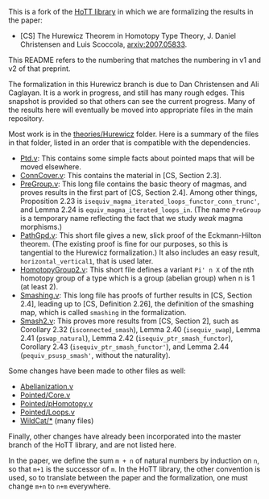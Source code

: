 This is a fork of the [HoTT library](https://github.com/HoTT/HoTT) in
which we are formalizing the results in the paper:

- [CS] The Hurewicz Theorem in Homotopy Type Theory,
  J. Daniel Christensen and Luis Scoccola,
  [arxiv:2007.05833](https://arxiv.org/abs/2007.05833).

This README refers to the numbering that matches the numbering in v1 and v2 of that preprint.

The formalization in this Hurewicz branch is due to Dan Christensen and Ali Caglayan.
It is a work in progress, and still has many rough edges.
This snapshot is provided so that others can see the current progress.
Many of the results here will eventually be moved into appropriate files
in the main repository.

Most work is in the
[theories/Hurewicz](https://github.com/jdchristensen/HoTT/tree/Hurewicz/theories/Hurewicz)
folder.
Here is a summary of the files in that folder, listed in an order that is compatible
with the dependencies.

- [Ptd.v](https://github.com/jdchristensen/HoTT/tree/Hurewicz/theories/Hurewicz/Ptd.v):
  This contains some simple facts about pointed maps that will be moved elsewhere.
- [ConnCover.v](https://github.com/jdchristensen/HoTT/tree/Hurewicz/theories/Hurewicz/ConnCover.v):
  This contains the material in [CS, Section 2.3].
- [PreGroup.v](https://github.com/jdchristensen/HoTT/tree/Hurewicz/theories/Hurewicz/PreGroup.v):
  This long file contains the basic theory of magmas,
  and proves results in the first part of [CS, Section 2.4].
  Among other things,
  Proposition 2.23 is `isequiv_magma_iterated_loops_functor_conn_trunc'`, and
  Lemma 2.24 is `equiv_magma_iterated_loops_in`.
  (The name `PreGroup` is a temporary name reflecting the fact that we study
  *weak* magma morphisms.)
- [PathGpd.v](https://github.com/jdchristensen/HoTT/tree/Hurewicz/theories/Hurewicz/PathGpd.v):
  This short file gives a new, slick proof of the Eckmann-Hilton theorem.
  (The existing proof is fine for our purposes, so this is tangential to the Hurewicz formalization.)
  It also includes an easy result, `horizontal_vertical1`, that is used later.
- [HomotopyGroup2.v](https://github.com/jdchristensen/HoTT/tree/Hurewicz/theories/Hurewicz/HomotopyGroup2.v):
  This short file defines a variant `Pi' n X` of the nth homotopy group of a type which
  is a group (abelian group) when n is 1 (at least 2).
- [Smashing.v](https://github.com/jdchristensen/HoTT/tree/Hurewicz/theories/Hurewicz/Smashing.v):
  This long file has proofs of further results in [CS, Section 2.4], leading up to [CS, Definition 2.26],
  the definition of the smashing map, which is called `smashing` in the formalization.
- [Smash2.v](https://github.com/jdchristensen/HoTT/tree/Hurewicz/theories/Hurewicz/Smash2.v):
  This proves more results from [CS, Section 2], such as
  Corollary 2.32 (`isconnected_smash`),
  Lemma 2.40 (`isequiv_swap`),
  Lemma 2.41 (`pswap_natural`),
  Lemma 2.42 (`isequiv_ptr_smash_functor`),
  Corollary 2.43 (`isequiv_ptr_smash_functor'`), and
  Lemma 2.44 (`pequiv_psusp_smash'`, without the naturality).

Some changes have been made to other files as well:

- [Abelianization.v](https://github.com/jdchristensen/HoTT/tree/Hurewicz/theories/Algebra/AbGroups/Abelianization.v)
- [Pointed/Core.v](https://github.com/jdchristensen/HoTT/tree/Hurewicz/theories/Pointed/Core.v)
- [Pointed/pHomotopy.v](https://github.com/jdchristensen/HoTT/tree/Hurewicz/theories/Pointed/pHomotopy.v)
- [Pointed/Loops.v](https://github.com/jdchristensen/HoTT/tree/Hurewicz/theories/Pointed/Loops.v)
- [WildCat/*](https://github.com/jdchristensen/HoTT/tree/Hurewicz/theories/WildCat) (many files)

Finally, other changes have already been incorporated into the master branch of the HoTT library, and are not listed here.

In the paper, we define the sum `m + n` of natural numbers by induction on `n`,
so that `m+1` is the successor of `m`.
In the HoTT library, the other convention is used, so to translate between
the paper and the formalization, one must change `m+n` to `n+m` everywhere.
